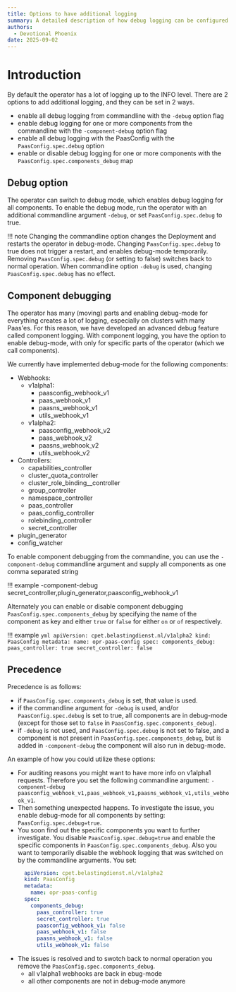 ```yaml
---
title: Options to have additional logging
summary: A detailed description of how debug logging can be configured.
authors:
  - Devotional Phoenix
date: 2025-09-02
---
```


# Introduction

By default the operator has a lot of logging up to the INFO level.
There are 2 options to add additional logging, and they can be set in 2 ways.
- enable all debug logging from commandline with the `-debug` option flag
- enable debug logging for one or more components from the commandline with the `-component-debug` option flag
- enable all debug logging with the PaasConfig with the `PaasConfig.spec.debug` option
- enable or disable debug logging for one or more components with the `PaasConfig.spec.components_debug` map

## Debug option

The operator can switch to debug mode, which enables debug logging for all components.
To enable the debug mode, run the operator with an additional commandline argument `-debug`,
or set `PaasConfig.spec.debug` to true.

!!! note
    Changing the commandline option changes the Deployment and restarts the operator in debug-mode.
    Changing `PaasConfig.spec.debug` to true does not trigger a restart, and enables debug-mode temporarily.
    Removing `PaasConfig.spec.debug` (or setting to false) switches back to normal operation.
    When commandline option `-debug` is used, changing `PaasConfig.spec.debug` has no effect.

## Component debugging

The operator has many (moving) parts and enabling debug-mode for everything creates a lot of logging, especially on 
clusters with many Paas'es. For this reason, we have developed an advanced debug feature called component logging.
With component logging, you have the option to enable debug-mode, with only for specific parts of the operator (which 
we call components).

We currently have implemented debug-mode for the following components:
- Webhooks:
  - v1alpha1:
    - paasconfig_webhook_v1
    - paas_webhook_v1
    - paasns_webhook_v1
    - utils_webhook_v1
  - v1alpha2:
    - paasconfig_webhook_v2
    - paas_webhook_v2
    - paasns_webhook_v2
    - utils_webhook_v2
- Controllers:
  - capabilities_controller
  - cluster_quota_controller
  - cluster_role_binding__controller
  - group_controller
  - namespace_controller
  - paas_controller
  - paas_config_controller
  - rolebinding_controller
  - secret_controller
- plugin_generator
- config_watcher

To enable component debugging from the commandine, you can use the `-component-debug` commandline argument and supply
all components as one comma separated string 

!!! example
    -component-debug secret_controller,plugin_generator,paasconfig_webhook_v1

Alternately you can enable or disable component debugging `PaasConfig.spec.components_debug` by specifying the name of 
the component as key and either `true` or `false` for either `on` or `of` respectively.

!!! example
    ```yml
    apiVersion: cpet.belastingdienst.nl/v1alpha2
    kind: PaasConfig
    metadata:
      name: opr-paas-config
    spec:
      components_debug:
        paas_controller: true
        secret_controller: false
    ```

## Precedence
Precedence is as follows:
- if `PaasConfig.spec.components_debug` is set, that value is used.
- if the commandline argument for `-debug` is used, and/or `PaasConfig.spec.debug` is set to true, all components
  are in debug-mode (except for those set to `false` in `PaasConfig.spec.components_debug`).
- if `-debug` is not used, and `PaasConfig.spec.debug` is not set to false, and a component is not present in 
  `PaasConfig.spec.components_debug`, but is added in `-component-debug` the component will also run in debug-mode.

An example of how you could utilize these options:
- For auditing reasons you might want to have more info on v1alpha1 requests. Therefore you set the following 
  commandline argument: `-component-debug paasconfig_webhook_v1,paas_webhook_v1,paasns_webhook_v1,utils_webhook_v1`.
- Then something unexpected happens. To investigate the issue, you enable debug-mode for all components by setting:
  `PaasConfig.spec.debug=true`.
- You soon find out the specific components you want to further investigate. You disable `PaasConfig.spec.debug=true`
  and enable the specific components in `PaasConfig.spec.components_debug`. Also you want to temporarily disable the 
  webhook logging that was switched on by the commandline arguments. You set:
  ```yml
    apiVersion: cpet.belastingdienst.nl/v1alpha2
    kind: PaasConfig
    metadata:
      name: opr-paas-config
    spec:
      components_debug:
        paas_controller: true
        secret_controller: true
        paasconfig_webhook_v1: false
        paas_webhook_v1: false
        paasns_webhook_v1: false
        utils_webhook_v1: false
  ```
- The issues is resolved and to swotch back to normal operation you remove the `PaasConfig.spec.components_debug`.
  - all v1alpha1 webhooks are back in ebug-mode
  - all other components are not in debug-mode anymore